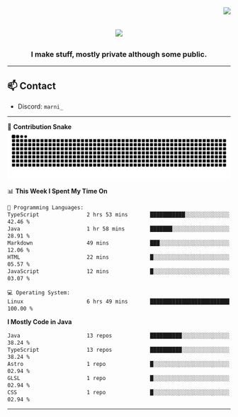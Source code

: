 <img align="right" src="https://komarev.com/ghpvc/?username=itzmarni&label=Profile%20views&color=0e75b6&style=flat">

<h1 align="center">
  <a href="https://git.io/typing-svg">
    <img src="https://readme-typing-svg.herokuapp.com/?lines=Hi+👋,+I'm+Marni!;&center=true&size=30">
  </a>
</h1>
<h3 align="center">I make stuff, mostly private although some public.</h3>

---

## 📫 Contact

- Discord: `marni_`

---

🐍 **Contribution Snake**
<picture>
  <source media="(prefers-color-scheme: dark)" srcset="https://github.com/ItzMarni/ItzMarni/blob/output/github-contribution-grid-snake-dark.svg" />
  <source media="(prefers-color-scheme: light)" srcset="https://github.com/ItzMarni/ItzMarni/blob/output/github-contribution-grid-snake.svg" />
  <img alt="github-snake" src="https://github.com/ItzMarni/ItzMarni/blob/output/github-contribution-grid-snake-dark.svg" />
</picture>

<!--START_SECTION:waka-->
📊 **This Week I Spent My Time On** 

```text
💬 Programming Languages: 
TypeScript               2 hrs 53 mins       ███████████░░░░░░░░░░░░░░   42.46 % 
Java                     1 hr 58 mins        ███████░░░░░░░░░░░░░░░░░░   28.91 % 
Markdown                 49 mins             ███░░░░░░░░░░░░░░░░░░░░░░   12.06 % 
HTML                     22 mins             █░░░░░░░░░░░░░░░░░░░░░░░░   05.57 % 
JavaScript               12 mins             █░░░░░░░░░░░░░░░░░░░░░░░░   03.07 % 

💻 Operating System: 
Linux                    6 hrs 49 mins       █████████████████████████   100.00 % 
```

**I Mostly Code in Java** 

```text
Java                     13 repos            ██████████░░░░░░░░░░░░░░░   38.24 % 
TypeScript               13 repos            ██████████░░░░░░░░░░░░░░░   38.24 % 
Astro                    1 repo              █░░░░░░░░░░░░░░░░░░░░░░░░   02.94 % 
GLSL                     1 repo              █░░░░░░░░░░░░░░░░░░░░░░░░   02.94 % 
CSS                      1 repo              █░░░░░░░░░░░░░░░░░░░░░░░░   02.94 % 
```




<!--END_SECTION:waka-->

-------
